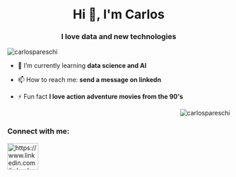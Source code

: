 <h1 align="center">Hi 👋, I'm Carlos</h1>
<h3 align="center">I love data and new technologies</h3>

<p align="left"> <img src="https://komarev.com/ghpvc/?username=carlospareschi&label=Profile%20views&color=0e75b6&style=flat" alt="carlospareschi" /> </p>

- 🌱 I’m currently learning **data science and AI**

- 📫 How to reach me: **send a message on linkedn**

- ⚡ Fun fact **I love action adventure movies from the 90's**

<p>&nbsp;<img align="right" src="https://github-readme-stats.vercel.app/api?username=carlospareschi&show_icons=true&locale=en" alt="carlospareschi" /></p>









<h3 align="left">Connect with me:</h3>
<p align="left">
<a href="https://www.linkedin.com/in/carlos-alberto-pareschi/" target="blank"><img align="center" src="https://raw.githubusercontent.com/rahuldkjain/github-profile-readme-generator/master/src/images/icons/Social/linked-in-alt.svg" alt="https://www.linkedin.com/in/carlos-alberto-pareschi/" height="60" width="70" /></a>
</p>


